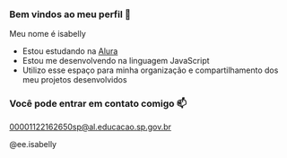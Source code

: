 ###   Bem vindos ao meu perfil 💙

Meu nome é isabelly

- Estou estudando na [Alura](https://www.alura.com.br)
- Estou me desenvolvendo na linguagem JavaScript
- Utilizo esse espaço para minha organização e compartilhamento dos meu projetos desenvolvidos

### Você pode entrar em contato comigo 📫


00001122162650sp@al.educacao.sp.gov.br

@ee.isabelly



